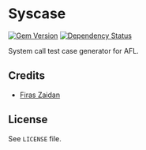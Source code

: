 [gem]: https://rubygems.org/gems/syscase
[gemnasium]: https://gemnasium.com/zaidan/syscase

# Syscase

[![Gem Version](https://badge.fury.io/rb/syscase.svg)][gem]
[![Dependency Status](https://gemnasium.com/zaidan/syscase.svg)][gemnasium]

System call test case generator for AFL.

## Credits

 * [Firas Zaidan](https://github.com/zaidan)

## License

See `LICENSE` file.
